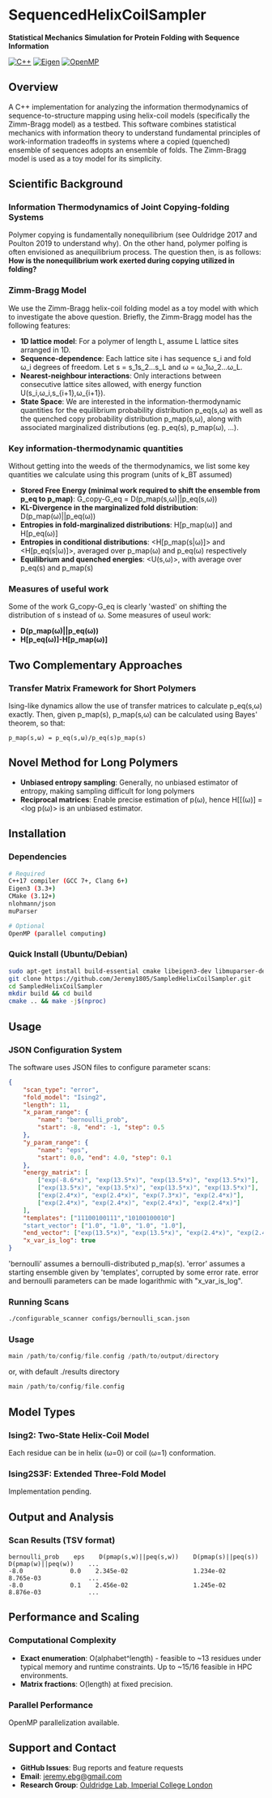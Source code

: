 # SequencedHelixCoilSampler

**Statistical Mechanics Simulation for Protein Folding with Sequence Information**

[![C++](https://img.shields.io/badge/C%2B%2B-17-blue.svg)](https://isocpp.org/)
[![Eigen](https://img.shields.io/badge/Eigen-3.0%2B-green.svg)](https://eigen.tuxfamily.org/)
[![OpenMP](https://img.shields.io/badge/OpenMP-Enabled-orange.svg)](https://www.openmp.org/)

## Overview

A C++ implementation for analyzing the information thermodynamics of sequence-to-structure mapping using helix-coil models (specifically the Zimm-Bragg model) as a testbed. This software combines statistical mechanics with information theory to understand fundamental principles of work-information tradeoffs in systems where a copied (quenched) ensemble of sequences adopts an ensemble of folds. The Zimm-Bragg model is used as a toy model for its simplicity.  

## Scientific Background

### Information Thermodynamics of Joint Copying-folding Systems
Polymer copying is fundamentally nonequilibrium (see Ouldridge 2017 and Poulton 2019 to understand why). On the other hand, polymer polfing is often envisioned as anequilibrium process. The question then, is as follows: **How is the nonequilibrium work exerted during copying utilized in folding?**

### Zimm-Bragg Model
We use the Zimm-Bragg helix-coil folding model as a toy model with which to investigate the above question. Briefly, the Zimm-Bragg model has the following features:
- **1D lattice model**: For a polymer of length L, assume L lattice sites arranged in 1D. 
- **Sequence-dependence**: Each lattice site i has sequence s_i and fold ω_i degrees of freedom. Let s = s_1s_2...s_L and ω = ω_1ω_2...ω_L.
- **Nearest-neighbour interactions**: Only interactions between consecutive lattice sites allowed, with energy function U(s_i,ω_i,s_{i+1},ω_{i+1}).
- **State Space**: We are interested in the information-thermodynamic quantities for the equilibrium probability distribution p_eq(s,ω) as well as the quenched copy probability distribution p_map(s,ω), along with associated marginalized distributions (eg. p_eq(s), p_map(ω), ...).  

### Key information-thermodynamic quantities
Without getting into the weeds of the thermodynamics, we list some key quantities we calculate using this program (units of k_BT assumed)
- **Stored Free Energy (minimal work required to shift the ensemble from p_eq to p_map)**: G_copy-G_eq = D(p_map(s,ω)||p_eq(s,ω))
- **KL-Divergence in the marginalized fold distribution**: D(p_map(ω)||p_eq(ω))
- **Entropies in fold-marginalized distributions**: H[p_map(ω)] and H[p_eq(ω)]
- **Entropies in conditional distributions**: <H[p_map(s|ω)]> and <H[p_eq(s|ω)]>, averaged over p_map(ω) and p_eq(ω) respectively
- **Equilibrium and quenched energies**: <U(s,ω)>, with average over p_eq(s) and p_map(s)

### Measures of useful work
Some of the work G_copy-G_eq is clearly 'wasted' on shifting the distribution of s instead of ω. Some measures of useul work:
- **D(p_map(ω)||p_eq(ω))**
- **H[p_eq(ω)]-H[p_map(ω)]**

## Two Complementary Approaches

### Transfer Matrix Framework for Short Polymers
Ising-like dynamics allow the use of transfer matrices to calculate p_eq(s,ω) exactly. Then, given p_map(s), p_map(s,ω) can be calculated using Bayes' theorem, so that: 
```
p_map(s,ω) = p_eq(s,ω)/p_eq(s)p_map(s)
```

## Novel Method for Long Polymers
- **Unbiased entropy sampling**: Generally, no unbiased estimator of entropy, making sampling difficult for long polymers
- **Reciprocal matrices**: Enable precise estimation of p(ω), hence H[[(ω)] = <log p(ω)> is an unbiased estimator.

## Installation

### Dependencies
```bash
# Required
C++17 compiler (GCC 7+, Clang 6+)
Eigen3 (3.3+)
CMake (3.12+)
nlohmann/json
muParser

# Optional  
OpenMP (parallel computing)
```

### Quick Install (Ubuntu/Debian)
```bash
sudo apt-get install build-essential cmake libeigen3-dev libmuparser-dev nlohmann-json3-dev libomp-dev
git clone https://github.com/Jeremy1805/SampledHelixCoilSampler.git
cd SampledHelixCoilSampler
mkdir build && cd build
cmake .. && make -j$(nproc)
```

## Usage

### JSON Configuration System
The software uses JSON files to configure parameter scans:

```json
{
    "scan_type": "error",
    "fold_model": "Ising2", 
    "length": 11,
    "x_param_range": {
        "name": "bernoulli_prob",
        "start": -8, "end": -1, "step": 0.5
    },
    "y_param_range": {
        "name": "eps", 
        "start": 0.0, "end": 4.0, "step": 0.1
    },
    "energy_matrix": [
        ["exp(-8.6*x)", "exp(13.5*x)", "exp(13.5*x)", "exp(13.5*x)"],
        ["exp(13.5*x)", "exp(13.5*x)", "exp(13.5*x)", "exp(13.5*x)"],
        ["exp(2.4*x)", "exp(2.4*x)", "exp(7.3*x)", "exp(2.4*x)"],
        ["exp(2.4*x)", "exp(2.4*x)", "exp(2.4*x)", "exp(2.4*x)"]
    ],
    "templates": ["11100100111","10100100010"]
    "start_vector": ["1.0", "1.0", "1.0", "1.0"],
    "end_vector": ["exp(13.5*x)", "exp(13.5*x)", "exp(2.4*x)", "exp(2.4*x)"],
    "x_var_is_log": true
}
```
'bernoulli' assumes a bernoulli-distributed p_map(s). 'error' assumes a starting ensemble given by 'templates', corrupted by some error rate. error and bernoulli parameters can be made logarithmic with "x_var_is_log".

### Running Scans
```bash
./configurable_scanner configs/bernoulli_scan.json
```

### Usage
```cpp
main /path/to/config/file.config /path/to/output/directory
```
or, with default ./results directory
```cpp
main /path/to/config/file.config
```

## Model Types

### Ising2: Two-State Helix-Coil Model
Each residue can be in helix (ω=0) or coil (ω=1) conformation.

### Ising2S3F: Extended Three-Fold Model  
Implementation pending. 

## Output and Analysis

### Scan Results (TSV format)
```
bernoulli_prob    eps    D(pmap(s,w)||peq(s,w))    D(pmap(s)||peq(s))    D(pmap(w)||peq(w))    ...
-8.0             0.0    2.345e-02                  1.234e-02             8.765e-03             ...
-8.0             0.1    2.456e-02                  1.245e-02             8.876e-03             ...
```

## Performance and Scaling

### Computational Complexity
- **Exact enumeration**: O(alphabet^length) - feasible to ~13 residues under typical memory and runtime constraints. Up to ~15/16 feasible in HPC environments.
- **Matrix fractions**: O(length) at fixed precision.

### Parallel Performance
OpenMP parallelization available.

## Support and Contact

- **GitHub Issues**: Bug reports and feature requests
- **Email**: jeremy.ebg@gmail.com
- **Research Group**: [Ouldridge Lab, Imperial College London](https://www.imperial.ac.uk/principles-of-biomolecular-systems/)
